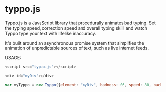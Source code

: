 # typpo.js

Typpo.js is a JavaScript library that procedurally animates bad typing. Set the typing speed, correction speed and overall typing skill, and watch Typpo type your text with lifelike inaccuracy.

It's built around an asynchronous promise system that simplifies the animation of unpredictable sources of text, such as live internet feeds.

USAGE:

~~~ javascript
<script src="typpo.js"></script>

<div id="myDiv"></div>

var myTyppo = new Typpo({element: "myDiv", badness: 05, speed: 80, backspaceSpeed: 10});
~~~